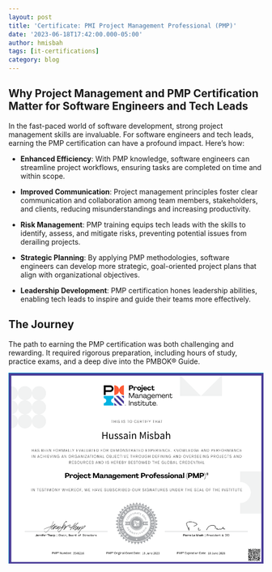 ```yaml
---
layout: post
title: 'Certificate: PMI Project Management Professional (PMP)'
date: '2023-06-18T17:42:00.000-05:00'
author: hmisbah
tags: [it-certifications]
category: blog
---
```

## Why Project Management and PMP Certification Matter for Software Engineers and Tech Leads

In the fast-paced world of software development, strong project management skills are invaluable. For software engineers and tech leads, earning the PMP certification can have a profound impact. Here’s how:

- **Enhanced Efficiency**: With PMP knowledge, software engineers can streamline project workflows, ensuring tasks are completed on time and within scope.

- **Improved Communication**: Project management principles foster clear communication and collaboration among team members, stakeholders, and clients, reducing misunderstandings and increasing productivity.

- **Risk Management**: PMP training equips tech leads with the skills to identify, assess, and mitigate risks, preventing potential issues from derailing projects.

- **Strategic Planning**: By applying PMP methodologies, software engineers can develop more strategic, goal-oriented project plans that align with organizational objectives.

- **Leadership Development**: PMP certification hones leadership abilities, enabling tech leads to inspire and guide their teams more effectively.


## The Journey

The path to earning the PMP certification was both challenging and rewarding. It required rigorous preparation, including hours of study, practice exams, and a deep dive into the PMBOK® Guide.  

![PMI Project Management Professional (PMP)](/assets/img/pmi-pmp.png "PMI Project Management Professional (PMP)")






